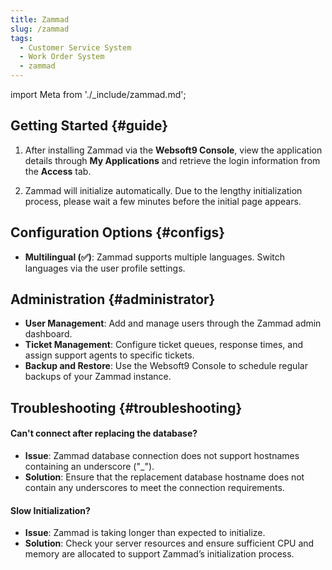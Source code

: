 ```yaml
---
title: Zammad
slug: /zammad
tags:
  - Customer Service System
  - Work Order System
  - zammad
---
```


import Meta from './\_include/zammad.md';

<Meta name="meta" />

## Getting Started {#guide}

1. After installing Zammad via the **Websoft9 Console**, view the application details through **My Applications** and retrieve the login information from the **Access** tab.

2. Zammad will initialize automatically. Due to the lengthy initialization process, please wait a few minutes before the initial page appears.

## Configuration Options {#configs}

- **Multilingual (✅)**: Zammad supports multiple languages. Switch languages via the user profile settings.

## Administration {#administrator}

- **User Management**: Add and manage users through the Zammad admin dashboard.
- **Ticket Management**: Configure ticket queues, response times, and assign support agents to specific tickets.
- **Backup and Restore**: Use the Websoft9 Console to schedule regular backups of your Zammad instance.

## Troubleshooting {#troubleshooting}

#### Can't connect after replacing the database?

- **Issue**: Zammad database connection does not support hostnames containing an underscore ("\_").
- **Solution**: Ensure that the replacement database hostname does not contain any underscores to meet the connection requirements.

#### Slow Initialization?

- **Issue**: Zammad is taking longer than expected to initialize.
- **Solution**: Check your server resources and ensure sufficient CPU and memory are allocated to support Zammad’s initialization process.
